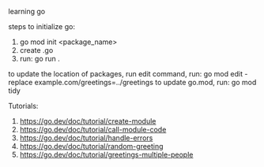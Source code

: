 learning go

steps to initialize go:
1. go mod init <package_name>
2. create <filename>.go
3. run: go run .

to update the location of packages, run edit command, run: go mod edit -replace example.com/greetings=../greetings
to update go.mod, run: go mod tidy

Tutorials:
1. https://go.dev/doc/tutorial/create-module
2. https://go.dev/doc/tutorial/call-module-code
3. https://go.dev/doc/tutorial/handle-errors
4. https://go.dev/doc/tutorial/random-greeting 
5. https://go.dev/doc/tutorial/greetings-multiple-people 